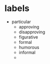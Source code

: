 # labels

- particular
    - approving 
    - disapproving 
    - figurative 
    - formal
    - humorous
    - informal
    - 